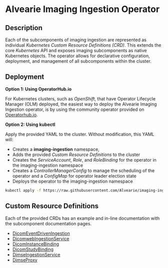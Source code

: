 # Alvearie Imaging Ingestion Operator

## Description

Each of the subcomponents of imaging ingestion are represented as individual *Kubernetes Custom Resource Definitions (CRD)*.  This extends the core *Kubernetes* API and exposes imaging subcomponents as native Kubernetes objects.  The operator allows for declarative configuration, deployment, and management of all subcomponents within the cluster.

## Deployment

**Option 1: Using OperatorHub.io**

  For Kubernetes clusters, such as *OpenShift*, that have Operator Lifecycle Manager (OLM) deployed, the easiest way to deploy the Alvearie Imaging Ingestion operator, is by using the community operator provided on [Operatorhub.io](https://operatorhub.io).

**Option 2: Using kubectl**

  Apply the provided YAML to the cluster.  Without modification, this YAML will:
-  Creates a **imaging-ingestion** namespace, 
-  Adds the provided *Custom Resource Definitions* to the cluster
-  Creates the *ServiceAccount*, *Role*, and *RoleBinding* for the operator in the imaging-ingestion namespace
-  Creates a *ControllerManagerConfig* to manage the scheduling of the operator and a *ConfigMap* for operator leader election state
-  Deploys the operator to the imaging-ingestion namespace

```bash
kubectl apply -f https://raw.githubusercontent.com/Alvearie/imaging-ingestion/main/imaging-ingestion-operator/deploy/manifests.yaml
```

## Custom Resource Definitions

  Each of the provided CRDs has an example and in-line documentation with the subcomponent documentation pages.
  
- [DicomEventDrivenIngestion](../docs/event-driven-ingestion/overview.md)
- [DicomwebIngestionService](../docs/dicomweb-ingestion-service/overview.md) 
- [DicomInstanceBinding](../docs/dicom-instance-binding/overview.md) 
- [DicomStudyBinding](../docs/dicom-study-binding/overview.md)
- [DimseIngestionService](../docs/dimse-ingestion-service/overview.md)
- [DimseProxy](../docs/dimse-proxy/overview.md) 


